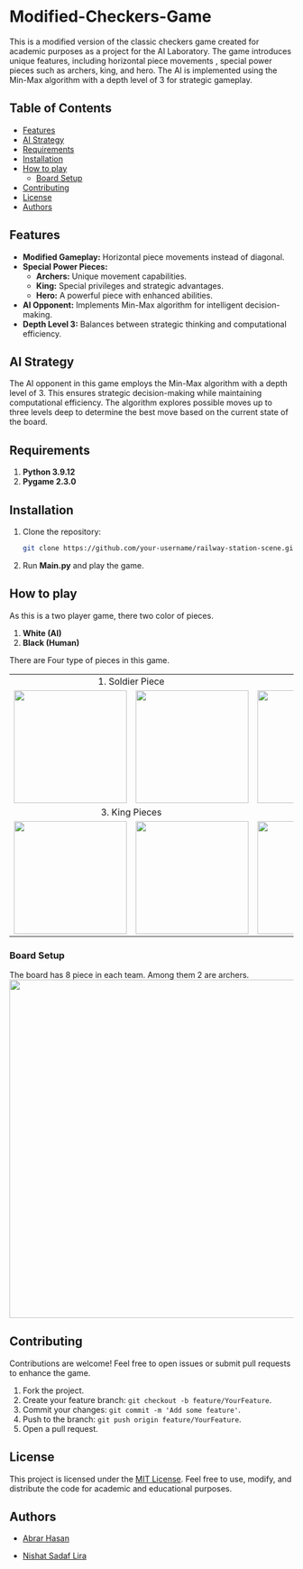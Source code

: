 # Modified-Checkers-Game
This is a modified version of the classic checkers game created for academic purposes as a project for the AI Laboratory. The game introduces unique features, including horizontal piece movements , special power pieces such as archers, king, and hero. The AI is implemented using the Min-Max algorithm with a depth level of 3 for strategic gameplay.

## Table of Contents

- [Features](#features)
- [AI Strategy](#ai-strategy)
- [Requirements](#requirements)
- [Installation](#installation)
- [How to play](#how-to-play)
  - [Board Setup ](#board-setup)
- [Contributing](#contributing)
- [License](#license)
- [Authors](#authors)

## Features
- **Modified Gameplay:** Horizontal piece movements instead of diagonal.
- **Special Power Pieces:**
  - **Archers:** Unique movement capabilities.
  - **King:** Special privileges and strategic advantages.
  - **Hero:** A powerful piece with enhanced abilities.
- **AI Opponent:** Implements Min-Max algorithm for intelligent decision-making.
- **Depth Level 3:** Balances between strategic thinking and computational efficiency.

## AI Strategy

The AI opponent in this game employs the Min-Max algorithm with a depth level of 3. This ensures strategic decision-making while maintaining computational efficiency. The algorithm explores possible moves up to three levels deep to determine the best move based on the current state of the board.


## Requirements
<ol>
  <li><b>Python 3.9.12 </b></li>
  <li><b>Pygame 2.3.0</b></li>
</ol>

## Installation
1. Clone the repository:

   ```bash
   git clone https://github.com/your-username/railway-station-scene.git
2. Run **Main.py** and play the game.   

## How to play
As this is a two player game, there two color of pieces. 
<ol>
  <li><b>White (AI)</b></li>
  <li><b>Black (Human)</b></li>
</ol>

There are Four type of pieces in this game. <br>


<table>
  <tr>
    <td colspan="2" align = "center">1. Soldier Piece </td>
    <td colspan="2" align = "center">2. Archer Pieces </td>
  </tr>
  <tr> 
  <td><img src = "https://github.com/abrarhasan3/Modified-Checkers-Game/blob/abrar/img/Picture2.png" height = "200px" width="200px"/></td>
  <td><img src = "https://github.com/abrarhasan3/Modified-Checkers-Game/blob/abrar/img/Picture7.png" height = "200px" width="200px"/></td>

  <td><img src = "https://github.com/abrarhasan3/Modified-Checkers-Game/blob/abrar/img/Picture1.png" height = "200px" width="200px"/></td>
  <td><img src = "https://github.com/abrarhasan3/Modified-Checkers-Game/blob/abrar/img/Picture5.png" height = "200px" width="200px"/></td>
 
  </tr>
  <tr>
    <td colspan="2" align = "center">3. King Pieces </td>
    <td colspan="2" align = "center">4. Hero Pieces </td>
  </tr>
  <tr> 
  <td><img src = "https://github.com/abrarhasan3/Modified-Checkers-Game/blob/abrar/img/Picture3.png" height = "200px" width="200px"/></td>
  <td><img src = "https://github.com/abrarhasan3/Modified-Checkers-Game/blob/abrar/img/Picture6.png" height = "200px" width="200px"/></td>

  <td><img src = "https://github.com/abrarhasan3/Modified-Checkers-Game/blob/abrar/img/Picture4.png" height = "200px" width="200px"/></td>
  <td><img src = "https://github.com/abrarhasan3/Modified-Checkers-Game/blob/abrar/img/Picture8.png" height = "200px" width="200px"/></td>
 
  </tr>
  </table>
  
### Board Setup 
The board has 8 piece in each team. Among them 2 are archers. 
<img src = "https://github.com/abrarhasan3/Modified-Checkers-Game/blob/abrar/img/Picture9.png" align="center" height="600px" width="600px"/>

## Contributing

Contributions are welcome! Feel free to open issues or submit pull requests to enhance the game.

1. Fork the project.
2. Create your feature branch: `git checkout -b feature/YourFeature`.
3. Commit your changes: `git commit -m 'Add some feature'`.
4. Push to the branch: `git push origin feature/YourFeature`.
5. Open a pull request.

## License

This project is licensed under the [MIT License](LICENSE). Feel free to use, modify, and distribute the code for academic and educational purposes.


## Authors

- [Abrar Hasan](https://www.github.com/abrarhasan3)

- [Nishat Sadaf Lira](https://github.com/Lira1999)
